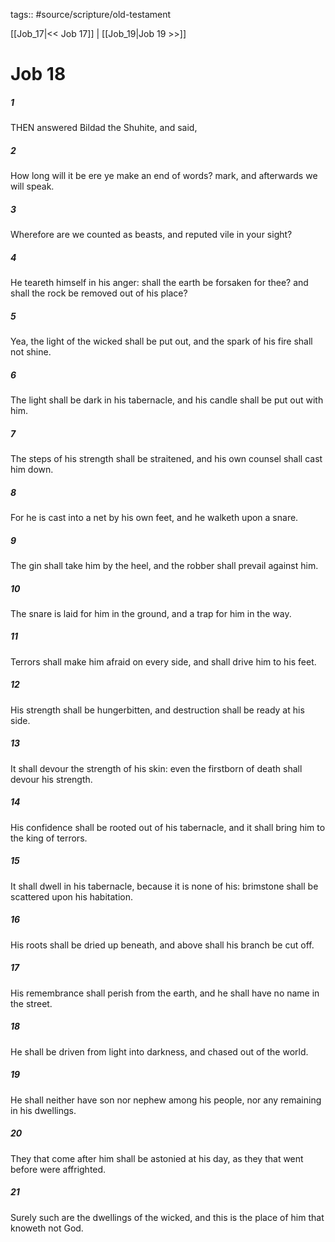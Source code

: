 tags:: #source/scripture/old-testament

[[Job_17|<< Job 17]] | [[Job_19|Job 19 >>]]

# Job 18

##### 1

THEN answered Bildad the Shuhite, and said,

##### 2

How long will it be ere ye make an end of words? mark, and afterwards we will speak.

##### 3

Wherefore are we counted as beasts, and reputed vile in your sight?

##### 4

He teareth himself in his anger: shall the earth be forsaken for thee? and shall the rock be removed out of his place?

##### 5

Yea, the light of the wicked shall be put out, and the spark of his fire shall not shine.

##### 6

The light shall be dark in his tabernacle, and his candle shall be put out with him.

##### 7

The steps of his strength shall be straitened, and his own counsel shall cast him down.

##### 8

For he is cast into a net by his own feet, and he walketh upon a snare.

##### 9

The gin shall take him by the heel, and the robber shall prevail against him.

##### 10

The snare is laid for him in the ground, and a trap for him in the way.

##### 11

Terrors shall make him afraid on every side, and shall drive him to his feet.

##### 12

His strength shall be hungerbitten, and destruction shall be ready at his side.

##### 13

It shall devour the strength of his skin: even the firstborn of death shall devour his strength.

##### 14

His confidence shall be rooted out of his tabernacle, and it shall bring him to the king of terrors.

##### 15

It shall dwell in his tabernacle, because it is none of his: brimstone shall be scattered upon his habitation.

##### 16

His roots shall be dried up beneath, and above shall his branch be cut off.

##### 17

His remembrance shall perish from the earth, and he shall have no name in the street.

##### 18

He shall be driven from light into darkness, and chased out of the world.

##### 19

He shall neither have son nor nephew among his people, nor any remaining in his dwellings.

##### 20

They that come after him shall be astonied at his day, as they that went before were affrighted.

##### 21

Surely such are the dwellings of the wicked, and this is the place of him that knoweth not God.
